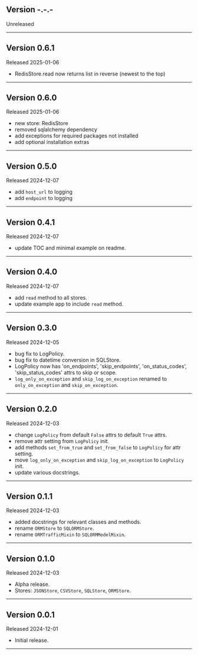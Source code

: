 ## Version -.-.-

Unreleased

---

## Version 0.6.1

Released 2025-01-06

- RedisStore.read now returns list in reverse (newest to the top)

---

## Version 0.6.0

Released 2025-01-06

- new store: RedisStore
- removed sqlalchemy dependency
- add exceptions for required packages not installed
- add optional installation extras

---

## Version 0.5.0

Released 2024-12-07

- add `host_url` to logging
- add `endpoint` to logging

---

## Version 0.4.1

Released 2024-12-07

- update TOC and minimal example on readme.

---

## Version 0.4.0

Released 2024-12-07

- add `read` method to all stores.
- update example app to include `read` method.

---

## Version 0.3.0

Released 2024-12-05

- bug fix to LogPolicy.
- bug fix to datetime conversion in SQLStore.
- LogPolicy now has 'on_endpoints', 'skip_endpoints', 'on_status_codes',
  'skip_status_codes' attrs to skip or scope.
- `log_only_on_exception` and `skip_log_on_exception` renamed to
  `only_on_exception` and `skip_on_exception`.

---

## Version 0.2.0

Released 2024-12-03

- change `LogPolicy` from default `False` attrs to default `True` attrs.
- remove attr setting from `LogPolicy` init.
- add methods `set_from_true` and `set_from_false` to `LogPolicy` for attr setting.
- move `log_only_on_exception` and `skip_log_on_exception` to `LogPolicy` init.
- update various docstrings.

---

## Version 0.1.1

Released 2024-12-03

- added docstrings for relevant classes and methods.
- rename `ORMStore` to `SQLORMStore`.
- rename `ORMTrafficMixin` to `SQLORMModelMixin`.

---

## Version 0.1.0

Released 2024-12-03

- Alpha release.
- Stores: `JSONStore`, `CSVStore`, `SQLStore`, `ORMStore`.

---

## Version 0.0.1

Released 2024-12-01

- Initial release.

---
